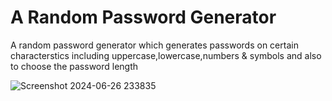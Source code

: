 # A Random Password Generator
A random password generator which generates passwords on certain characterstics including uppercase,lowercase,numbers & symbols and also to choose the password length

![Screenshot 2024-06-26 233835](https://github.com/harikrishnan669/Random-password-generator/assets/128880349/208960a1-c931-4ea9-8b4a-f8cfd3f2f502)
